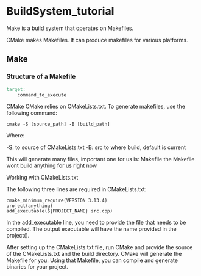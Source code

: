 # BuildSystem_tutorial

Make is a build system that operates on Makefiles.

CMake makes Makefiles. It can produce makefiles for various platforms.

## Make

### Structure of a Makefile

```makefile
target:
    command_to_execute
```

CMake
CMake relies on CMakeLists.txt. To generate makefiles, use the following command:

`cmake -S [source_path] -B [build_path]`

Where:

-S: to source of CMakeLists.txt
-B: src to where build, default is current

This will generate many files, important one for us is: Makefile
the Makefile wont build anything for us right now 

Working with CMakeLists.txt

The following three lines are required in CMakeLists.txt:


```
cmake_minimum_require(VERSION 3.13.4)
project(anything)
add_executable(${PROJECT_NAME} src.cpp)

```

In the add_executable line, you need to provide the file that needs to be compiled. The output executable will have the name provided in the project().



After setting up the CMakeLists.txt file, run CMake and provide the source of the CMakeLists.txt and the build directory. CMake will generate the Makefile for you. Using that Makefile, you can compile and generate binaries for your project.

